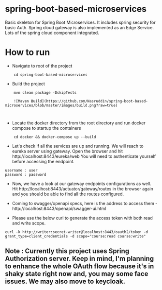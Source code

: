 # spring-boot-based-microservices

Basic skeleton for Spring Boot Microservices. It includes spring security for basic Auth. Spring cloud gateway is also implemented as an Edge Service. Lots of the spring cloud component integrated.

# How to run

- Navigate to root of the project
```
    cd spring-boot-based-microservices
```
- Build the project
```
    mvn clean package -DskipTests 
    
    ![Maven Build](https://github.com/Nasruddin/spring-boot-based-microservices/blob/master/images/build.png?raw=true)

    
```
- Locate the docker directory from the root directory and run docker compose to startup the containers
```
    cd docker && docker-compose up --build
```
- Let's check if all the services are up and running. We will reach to eureka server using gateway. 
Open the browser and hit http://localhost:8443/eureka/web You will need to authenticate yourself before accessing the endpoint.
```
username : user
password : password
```
- Now, we have a look at our gateway endpoints configurations as well. Hit http://localhost:8443/actuator/gateway/routes in the browser again and 
you should be able to find all the routes configured.

- Coming to swagger/openapi specs, here is the address to access them - http://localhost:8443/openapi/swagger-ui.html

- Please use the below curl to generate the access token with both read and write scope. 
```
curl -k http://writer:secret-writer@localhost:8443/oauth2/token -d grant_type=client_credentials -d scope="course:read course:write" 
```

## Note : Currently this project uses Spring Authorization server. Keep in mind, I'm planning to enhance the whole OAuth flow because it's in shaky state right now and, you may some face issues. We may also move to keycloak.